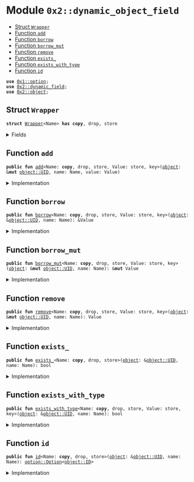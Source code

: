 
<a name="0x2_dynamic_object_field"></a>

# Module `0x2::dynamic_object_field`



-  [Struct `Wrapper`](#0x2_dynamic_object_field_Wrapper)
-  [Function `add`](#0x2_dynamic_object_field_add)
-  [Function `borrow`](#0x2_dynamic_object_field_borrow)
-  [Function `borrow_mut`](#0x2_dynamic_object_field_borrow_mut)
-  [Function `remove`](#0x2_dynamic_object_field_remove)
-  [Function `exists_`](#0x2_dynamic_object_field_exists_)
-  [Function `exists_with_type`](#0x2_dynamic_object_field_exists_with_type)
-  [Function `id`](#0x2_dynamic_object_field_id)


<pre><code><b>use</b> <a href="../../dependencies/move-stdlib/option.md#0x1_option">0x1::option</a>;
<b>use</b> <a href="../../dependencies/sui-framework/dynamic_field.md#0x2_dynamic_field">0x2::dynamic_field</a>;
<b>use</b> <a href="../../dependencies/sui-framework/object.md#0x2_object">0x2::object</a>;
</code></pre>



<a name="0x2_dynamic_object_field_Wrapper"></a>

## Struct `Wrapper`



<pre><code><b>struct</b> <a href="../../dependencies/sui-framework/dynamic_object_field.md#0x2_dynamic_object_field_Wrapper">Wrapper</a>&lt;Name&gt; <b>has</b> <b>copy</b>, drop, store
</code></pre>



<details>
<summary>Fields</summary>


<dl>
<dt>
<code>name: Name</code>
</dt>
<dd>

</dd>
</dl>


</details>

<a name="0x2_dynamic_object_field_add"></a>

## Function `add`



<pre><code><b>public</b> <b>fun</b> <a href="../../dependencies/sui-framework/dynamic_object_field.md#0x2_dynamic_object_field_add">add</a>&lt;Name: <b>copy</b>, drop, store, Value: store, key&gt;(<a href="../../dependencies/sui-framework/object.md#0x2_object">object</a>: &<b>mut</b> <a href="../../dependencies/sui-framework/object.md#0x2_object_UID">object::UID</a>, name: Name, value: Value)
</code></pre>



<details>
<summary>Implementation</summary>


<pre><code><b>public</b> <b>fun</b> <a href="../../dependencies/sui-framework/dynamic_object_field.md#0x2_dynamic_object_field_add">add</a>&lt;Name: <b>copy</b> + drop + store, Value: key + store&gt;(
    // we <b>use</b> &<b>mut</b> UID in several spots for access control
    <a href="../../dependencies/sui-framework/object.md#0x2_object">object</a>: &<b>mut</b> UID,
    name: Name,
    value: Value,
) {
    <b>let</b> key = <a href="../../dependencies/sui-framework/dynamic_object_field.md#0x2_dynamic_object_field_Wrapper">Wrapper</a> { name };
    <b>let</b> id = <a href="../../dependencies/sui-framework/object.md#0x2_object_id">object::id</a>(&value);
    field::add(<a href="../../dependencies/sui-framework/object.md#0x2_object">object</a>, key, id);
    <b>let</b> (field, _) = field::field_info&lt;<a href="../../dependencies/sui-framework/dynamic_object_field.md#0x2_dynamic_object_field_Wrapper">Wrapper</a>&lt;Name&gt;&gt;(<a href="../../dependencies/sui-framework/object.md#0x2_object">object</a>, key);
    add_child_object(<a href="../../dependencies/sui-framework/object.md#0x2_object_uid_to_address">object::uid_to_address</a>(field), value);
}
</code></pre>



</details>

<a name="0x2_dynamic_object_field_borrow"></a>

## Function `borrow`



<pre><code><b>public</b> <b>fun</b> <a href="../../dependencies/sui-framework/dynamic_object_field.md#0x2_dynamic_object_field_borrow">borrow</a>&lt;Name: <b>copy</b>, drop, store, Value: store, key&gt;(<a href="../../dependencies/sui-framework/object.md#0x2_object">object</a>: &<a href="../../dependencies/sui-framework/object.md#0x2_object_UID">object::UID</a>, name: Name): &Value
</code></pre>



<details>
<summary>Implementation</summary>


<pre><code><b>public</b> <b>fun</b> <a href="../../dependencies/sui-framework/dynamic_object_field.md#0x2_dynamic_object_field_borrow">borrow</a>&lt;Name: <b>copy</b> + drop + store, Value: key + store&gt;(
    <a href="../../dependencies/sui-framework/object.md#0x2_object">object</a>: &UID,
    name: Name,
): &Value {
    <b>let</b> key = <a href="../../dependencies/sui-framework/dynamic_object_field.md#0x2_dynamic_object_field_Wrapper">Wrapper</a> { name };
    <b>let</b> (field, value_id) = field::field_info&lt;<a href="../../dependencies/sui-framework/dynamic_object_field.md#0x2_dynamic_object_field_Wrapper">Wrapper</a>&lt;Name&gt;&gt;(<a href="../../dependencies/sui-framework/object.md#0x2_object">object</a>, key);
    borrow_child_object&lt;Value&gt;(field, value_id)
}
</code></pre>



</details>

<a name="0x2_dynamic_object_field_borrow_mut"></a>

## Function `borrow_mut`



<pre><code><b>public</b> <b>fun</b> <a href="../../dependencies/sui-framework/dynamic_object_field.md#0x2_dynamic_object_field_borrow_mut">borrow_mut</a>&lt;Name: <b>copy</b>, drop, store, Value: store, key&gt;(<a href="../../dependencies/sui-framework/object.md#0x2_object">object</a>: &<b>mut</b> <a href="../../dependencies/sui-framework/object.md#0x2_object_UID">object::UID</a>, name: Name): &<b>mut</b> Value
</code></pre>



<details>
<summary>Implementation</summary>


<pre><code><b>public</b> <b>fun</b> <a href="../../dependencies/sui-framework/dynamic_object_field.md#0x2_dynamic_object_field_borrow_mut">borrow_mut</a>&lt;Name: <b>copy</b> + drop + store, Value: key + store&gt;(
    <a href="../../dependencies/sui-framework/object.md#0x2_object">object</a>: &<b>mut</b> UID,
    name: Name,
): &<b>mut</b> Value {
    <b>let</b> key = <a href="../../dependencies/sui-framework/dynamic_object_field.md#0x2_dynamic_object_field_Wrapper">Wrapper</a> { name };
    <b>let</b> (field, value_id) = field::field_info_mut&lt;<a href="../../dependencies/sui-framework/dynamic_object_field.md#0x2_dynamic_object_field_Wrapper">Wrapper</a>&lt;Name&gt;&gt;(<a href="../../dependencies/sui-framework/object.md#0x2_object">object</a>, key);
    borrow_child_object_mut&lt;Value&gt;(field, value_id)
}
</code></pre>



</details>

<a name="0x2_dynamic_object_field_remove"></a>

## Function `remove`



<pre><code><b>public</b> <b>fun</b> <a href="../../dependencies/sui-framework/dynamic_object_field.md#0x2_dynamic_object_field_remove">remove</a>&lt;Name: <b>copy</b>, drop, store, Value: store, key&gt;(<a href="../../dependencies/sui-framework/object.md#0x2_object">object</a>: &<b>mut</b> <a href="../../dependencies/sui-framework/object.md#0x2_object_UID">object::UID</a>, name: Name): Value
</code></pre>



<details>
<summary>Implementation</summary>


<pre><code><b>public</b> <b>fun</b> <a href="../../dependencies/sui-framework/dynamic_object_field.md#0x2_dynamic_object_field_remove">remove</a>&lt;Name: <b>copy</b> + drop + store, Value: key + store&gt;(
    <a href="../../dependencies/sui-framework/object.md#0x2_object">object</a>: &<b>mut</b> UID,
    name: Name,
): Value {
    <b>let</b> key = <a href="../../dependencies/sui-framework/dynamic_object_field.md#0x2_dynamic_object_field_Wrapper">Wrapper</a> { name };
    <b>let</b> (field, value_id) = field::field_info&lt;<a href="../../dependencies/sui-framework/dynamic_object_field.md#0x2_dynamic_object_field_Wrapper">Wrapper</a>&lt;Name&gt;&gt;(<a href="../../dependencies/sui-framework/object.md#0x2_object">object</a>, key);
    <b>let</b> value = remove_child_object&lt;Value&gt;(<a href="../../dependencies/sui-framework/object.md#0x2_object_uid_to_address">object::uid_to_address</a>(field), value_id);
    field::remove&lt;<a href="../../dependencies/sui-framework/dynamic_object_field.md#0x2_dynamic_object_field_Wrapper">Wrapper</a>&lt;Name&gt;, ID&gt;(<a href="../../dependencies/sui-framework/object.md#0x2_object">object</a>, key);
    value
}
</code></pre>



</details>

<a name="0x2_dynamic_object_field_exists_"></a>

## Function `exists_`



<pre><code><b>public</b> <b>fun</b> <a href="../../dependencies/sui-framework/dynamic_object_field.md#0x2_dynamic_object_field_exists_">exists_</a>&lt;Name: <b>copy</b>, drop, store&gt;(<a href="../../dependencies/sui-framework/object.md#0x2_object">object</a>: &<a href="../../dependencies/sui-framework/object.md#0x2_object_UID">object::UID</a>, name: Name): bool
</code></pre>



<details>
<summary>Implementation</summary>


<pre><code><b>public</b> <b>fun</b> <a href="../../dependencies/sui-framework/dynamic_object_field.md#0x2_dynamic_object_field_exists_">exists_</a>&lt;Name: <b>copy</b> + drop + store&gt;(
    <a href="../../dependencies/sui-framework/object.md#0x2_object">object</a>: &UID,
    name: Name,
): bool {
    <b>let</b> key = <a href="../../dependencies/sui-framework/dynamic_object_field.md#0x2_dynamic_object_field_Wrapper">Wrapper</a> { name };
    field::exists_with_type&lt;<a href="../../dependencies/sui-framework/dynamic_object_field.md#0x2_dynamic_object_field_Wrapper">Wrapper</a>&lt;Name&gt;, ID&gt;(<a href="../../dependencies/sui-framework/object.md#0x2_object">object</a>, key)
}
</code></pre>



</details>

<a name="0x2_dynamic_object_field_exists_with_type"></a>

## Function `exists_with_type`



<pre><code><b>public</b> <b>fun</b> <a href="../../dependencies/sui-framework/dynamic_object_field.md#0x2_dynamic_object_field_exists_with_type">exists_with_type</a>&lt;Name: <b>copy</b>, drop, store, Value: store, key&gt;(<a href="../../dependencies/sui-framework/object.md#0x2_object">object</a>: &<a href="../../dependencies/sui-framework/object.md#0x2_object_UID">object::UID</a>, name: Name): bool
</code></pre>



<details>
<summary>Implementation</summary>


<pre><code><b>public</b> <b>fun</b> <a href="../../dependencies/sui-framework/dynamic_object_field.md#0x2_dynamic_object_field_exists_with_type">exists_with_type</a>&lt;Name: <b>copy</b> + drop + store, Value: key + store&gt;(
    <a href="../../dependencies/sui-framework/object.md#0x2_object">object</a>: &UID,
    name: Name,
): bool {
    <b>let</b> key = <a href="../../dependencies/sui-framework/dynamic_object_field.md#0x2_dynamic_object_field_Wrapper">Wrapper</a> { name };
    <b>if</b> (!field::exists_with_type&lt;<a href="../../dependencies/sui-framework/dynamic_object_field.md#0x2_dynamic_object_field_Wrapper">Wrapper</a>&lt;Name&gt;, ID&gt;(<a href="../../dependencies/sui-framework/object.md#0x2_object">object</a>, key)) <b>return</b> <b>false</b>;
    <b>let</b> (field, value_id) = field::field_info&lt;<a href="../../dependencies/sui-framework/dynamic_object_field.md#0x2_dynamic_object_field_Wrapper">Wrapper</a>&lt;Name&gt;&gt;(<a href="../../dependencies/sui-framework/object.md#0x2_object">object</a>, key);
    field::has_child_object_with_ty&lt;Value&gt;(<a href="../../dependencies/sui-framework/object.md#0x2_object_uid_to_address">object::uid_to_address</a>(field), value_id)
}
</code></pre>



</details>

<a name="0x2_dynamic_object_field_id"></a>

## Function `id`



<pre><code><b>public</b> <b>fun</b> <a href="../../dependencies/sui-framework/dynamic_object_field.md#0x2_dynamic_object_field_id">id</a>&lt;Name: <b>copy</b>, drop, store&gt;(<a href="../../dependencies/sui-framework/object.md#0x2_object">object</a>: &<a href="../../dependencies/sui-framework/object.md#0x2_object_UID">object::UID</a>, name: Name): <a href="../../dependencies/move-stdlib/option.md#0x1_option_Option">option::Option</a>&lt;<a href="../../dependencies/sui-framework/object.md#0x2_object_ID">object::ID</a>&gt;
</code></pre>



<details>
<summary>Implementation</summary>


<pre><code><b>public</b> <b>fun</b> <a href="../../dependencies/sui-framework/dynamic_object_field.md#0x2_dynamic_object_field_id">id</a>&lt;Name: <b>copy</b> + drop + store&gt;(
    <a href="../../dependencies/sui-framework/object.md#0x2_object">object</a>: &UID,
    name: Name,
): Option&lt;ID&gt; {
    <b>let</b> key = <a href="../../dependencies/sui-framework/dynamic_object_field.md#0x2_dynamic_object_field_Wrapper">Wrapper</a> { name };
    <b>if</b> (!field::exists_with_type&lt;<a href="../../dependencies/sui-framework/dynamic_object_field.md#0x2_dynamic_object_field_Wrapper">Wrapper</a>&lt;Name&gt;, ID&gt;(<a href="../../dependencies/sui-framework/object.md#0x2_object">object</a>, key)) <b>return</b> <a href="../../dependencies/move-stdlib/option.md#0x1_option_none">option::none</a>();
    <b>let</b> (_field, value_id) = field::field_info&lt;<a href="../../dependencies/sui-framework/dynamic_object_field.md#0x2_dynamic_object_field_Wrapper">Wrapper</a>&lt;Name&gt;&gt;(<a href="../../dependencies/sui-framework/object.md#0x2_object">object</a>, key);
    <a href="../../dependencies/move-stdlib/option.md#0x1_option_some">option::some</a>(<a href="../../dependencies/sui-framework/object.md#0x2_object_id_from_address">object::id_from_address</a>(value_id))
}
</code></pre>



</details>
